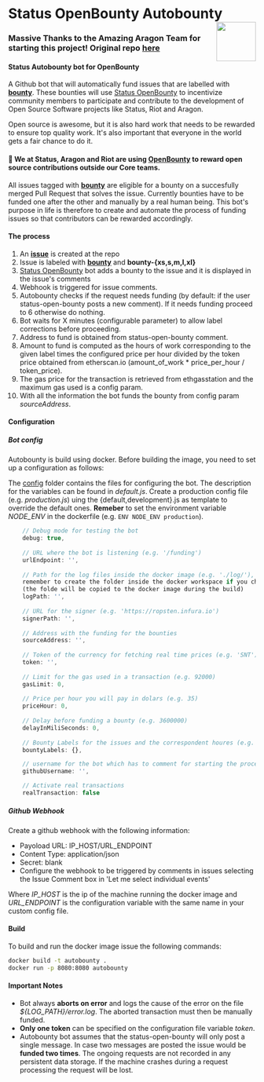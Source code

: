 # Status OpenBounty Autobounty <img align="right" src="https://github.com/status-im/autobounty/blob/master/status.png" height="80px" />

### Massive Thanks to the Amazing Aragon Team for starting this project! Original repo **[here](https://github.com/aragon/autobounty)**

#### Status Autobounty bot for OpenBounty
A Github bot that will automatically fund issues that are labelled with **[bounty](https://github.com/status-im/status-react/issues?utf8=%E2%9C%93&q=is%3Aissue+is%3Aopen+label%3Abountyy)**.
These bounties will use [Status OpenBounty](https://openbounty.status.im/) to incentivize community members to participate and contribute to  the development of Open Source Software projects like Status, Riot and Aragon.

Open source is awesome, but it is also hard work that needs to be rewarded to ensure top quality work. It's also important that everyone in the world gets a fair chance to do it.

#### 🦋 We at Status, Aragon and Riot are using [OpenBounty](https://openbounty.status.im/) to reward open source contributions outside our Core teams.
All issues tagged with **[bounty](https://github.com/status-im/status-react/issues?utf8=%E2%9C%93&q=is%3Aissue+is%3Aopen+label%3Abounty)** are eligible for a bounty on a succesfully merged Pull Request that solves the issue. Currently bounties have to be funded one after the other and manually by a real human being. This bot's purpose in life is therefore to create and automate the process of funding issues so that contributors can be rewarded accordingly.

#### The process

1. An **[issue](https://github.com/status-im/status-react/issues)** is created at the repo
2. Issue is labeled with **[bounty](https://github.com/status-im/status-react/issues?utf8=%E2%9C%93&q=is%3Aissue+is%3Aopen+label%3Abounty)** and **bounty-{xs,s,m,l,xl}**
3. [Status OpenBounty](https://openbounty.status.im/) bot adds a bounty to the issue and it is displayed in the issue's comments
4. Webhook is triggered for issue comments.
5. Autobounty checks if the request needs funding (by default: if the user status-open-bounty posts a new comment). If it needs funding proceed to 6 otherwise do nothing.
6. Bot waits for X minutes (configurable parameter) to allow label corrections before proceeding.
7. Address to fund is obtained from status-open-bounty comment.
8. Amount to fund is computed as the hours of work corresponding to the given label times the configured price per hour divided by the token price obtained from etherscan.io (amount_of_work * price_per_hour / token_price).
9. The gas price for the transaction is retrieved from ethgasstation and the maximum gas used is a config param.
10. With all the information the bot funds the bounty from config param *sourceAddress*.


#### Configuration

##### Bot config

Autobounty is build using docker. Before building the image, you need to set up a configuration as follows:

The [config]() folder contains the files for configuring the bot. The description for the variables can be found in *default.js*. Create a production config file (e.g. *production.js*) uing the {default,development}.js as template to override the default ones. **Remeber** to set the environment variable *NODE_ENV* in the dockerfile (e.g. `ENV NODE_ENV production`). 


```javascript
    // Debug mode for testing the bot
    debug: true,
    
    // URL where the bot is listening (e.g. '/funding')
    urlEndpoint: '',
    
    // Path for the log files inside the docker image (e.g. './log/'), 
    remember to create the folder inside the docker workspace if you change it 
    (the folde will be copied to the docker image during the build)
    logPath: '',
    
    // URL for the signer (e.g. 'https://ropsten.infura.io')
    signerPath: '',
    
    // Address with the funding for the bounties 
    sourceAddress: '',
    
    // Token of the currency for fetching real time prices (e.g. 'SNT')
    token: '',
    
    // Limit for the gas used in a transaction (e.g. 92000)
    gasLimit: 0,
    
    // Price per hour you will pay in dolars (e.g. 35)
    priceHour: 0,
    
    // Delay before funding a bounty (e.g. 3600000)
    delayInMiliSeconds: 0,
    
    // Bounty Labels for the issues and the correspondent houres (e.g. {'bounty-xs': 3})
    bountyLabels: {},

    // username for the bot which has to comment for starting the process (e.g. status-bounty-)
    githubUsername: '',

    // Activate real transactions
    realTransaction: false
```

##### Github Webhook

Create a github webhook with the following information:

* Payoload URL: IP_HOST/URL_ENDPOINT
* Content Type: application/json
* Secret: blank
* Configure the webhook to be triggered by comments in issues selecting the Issue Comment box in 'Let me select individual events'

Where *IP_HOST* is the ip of the machine running the docker image and *URL_ENDPOINT* is the configuration variable with the same name in your custom config file.

#### Build 

To build and run the docker image issue the following commands:

```bash
docker build -t autobounty .
docker run -p 8080:8080 autobounty
```

#### Important Notes

* Bot always **aborts on error** and logs the cause of the error on the file *${LOG_PATH}/error.log*. The aborted transaction must then be manually funded.
* **Only one token** can be specified on the configuration file variable *token*.
* Autobounty bot assumes that the status-open-bounty will only post a single message. In case two messages are posted the issue would be **funded two times**.
The ongoing requests are not recorded in any persistent data storage. If the machine crashes during a request processing the request will be lost.
